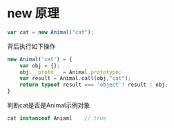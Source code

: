 # new 原理

```jsx
var cat = new Animal("cat");
```

背后执行如下操作

```jsx
new Animal('cat') = {
    var obj = {};
    obj.__proto__ = Animal.prototype;
    var result = Animal.call(obj,"cat");
    return typeof result === 'object'? result : obj;
}
```

判断cat是否是Animal示例对象

```jsx
cat instanceof Aniaml    // true
```